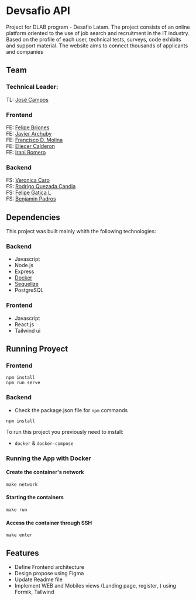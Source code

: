 # Devsafio API

Project for DLAB program - Desafio Latam.
The project consists of an online platform oriented to the use of job search and recruitment in the IT industry. Based on the profile of each user, technical tests, surveys, code exhibits and support material. The website aims to connect thousands of applicants and companies

## Team

### Technical Leader:
TL: [José Campos](https://github.com/josecamposhz)

### Frontend

FE: [Felipe Briones](https://github.com/zeed3v)  
FE: [Javier Archuby](https://github.com/Javier1978A)  
FE: [Francisco D. Molina](https://github.com/TheFranciscoMolina)  
FE: [Eliecer Calderon](https://github.com/eliecergonzalez2021)  
FE: [Irani Romero](https://github.com/iranimromero)  

### Backend

FS: [Veronica Caro](https://github.com/vecarope)    
FS: [Rodrigo Quezada Candia](https://github.com/DarkKapo)  
FS: [Felipe Gatica L](https://github.com/FelipeGaticaL)  
FS: [Benjamin Padros](https://github.com/bpadros) 


## Dependencies    
This project was built mainly whith the following technologies: 
          
### Backend 

- Javascript   
- Node.js   
- Express     
- [Docker](https://www.docker.com/)   
- [Sequelize](https://sequelize.org/)   
- PostgreSQL 

### Frontend

- Javascript    
- React.js  
- Tailwind ui       

## Running Proyect 

### Frontend 

```
npm install 
npm run serve
```

 ### Backend

 - Check the package.json file for `npm` commands 
  ```
  npm install
 ```

To run this project you previously need to install:

- `docker` & `docker-compose`

### Running the App with Docker

#### Create the container's network

```
make network
```

#### Starting the containers

```
make run
```

#### Access the container through SSH

```
make enter
```

## Features 
- Define Frontend architecture
- Design propose using Figma
- Update Readme file
- Implement WEB and Mobiles views (Landing page, register, ) using Formik, Tallwind
